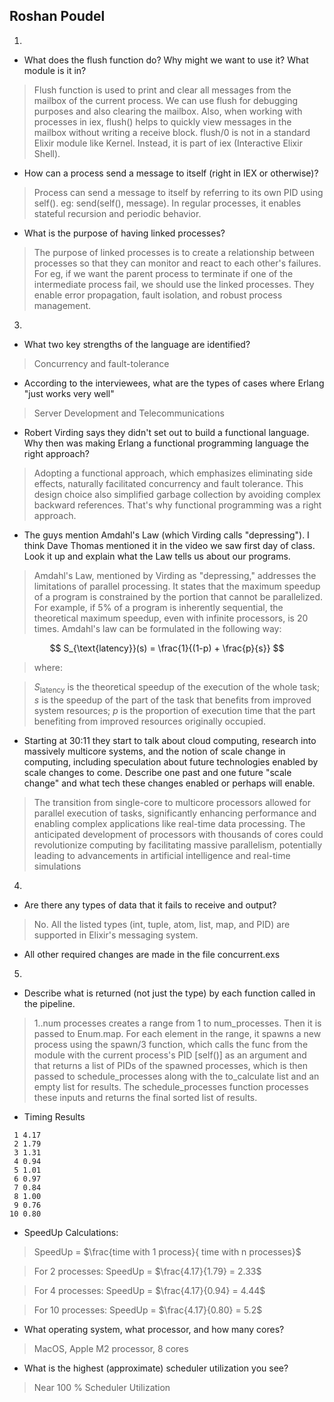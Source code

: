 ## Roshan Poudel

1.
- What does the flush function do? Why might we want to use it? What module is it in?

> Flush function is used to print and clear all messages from the mailbox of the current process. We can use flush for debugging purposes and also clearing the mailbox. Also, when working with processes in iex, flush() helps to quickly view messages in the mailbox without writing a receive block. flush/0 is not in a standard Elixir module like Kernel. Instead, it is part of iex (Interactive Elixir Shell).

- How can a process send a message to itself (right in IEX or otherwise)?

> Process can send a message to itself by referring to its own PID using self(). eg: send(self(), message). In regular processes, it enables stateful recursion and periodic behavior.

- What is the purpose of having linked processes?

> The purpose of linked processes is to create a relationship between processes so that they can monitor and react to each other's failures. For eg, if we want the parent process to terminate if one of the intermediate process fail, we should use the linked processes. They enable error propagation, fault isolation, and robust process management.

3. 

- What two key strengths of the language are identified?

> Concurrency and fault-tolerance

- According to the interviewees, what are the types of cases where Erlang "just works very well"

> Server Development and Telecommunications

- Robert Virding says they didn't set out to build a functional language. Why then was making Erlang a functional programming language the right approach?

> Adopting a functional approach, which emphasizes eliminating side effects, naturally facilitated concurrency and fault tolerance. This design choice also simplified garbage collection by avoiding complex backward references. That's why functional programming was a right approach.

- The guys mention Amdahl's Law (which Virding calls "depressing"). I think Dave Thomas mentioned it in the video we saw first day of class. Look it up and explain what the Law tells us about our programs.

> Amdahl's Law, mentioned by Virding as "depressing," addresses the limitations of parallel processing. It states that the maximum speedup of a program is constrained by the portion that cannot be parallelized. For example, if 5% of a program is inherently sequential, the theoretical maximum speedup, even with infinite processors, is 20 times. Amdahl's law can be formulated in the following way:

> 
$$
S_{\text{latency}}(s) = \frac{1}{(1-p) + \frac{p}{s}}
$$

> where:

> $S_{\text{latency}}$ is the theoretical speedup of the execution of the whole task;
$s$ is the speedup of the part of the task that benefits from improved system resources;
$p$ is the proportion of execution time that the part benefiting from improved resources originally occupied.

- Starting at 30:11 they start to talk about cloud computing, research into massively multicore systems, and the notion of scale change in computing, including speculation about future technologies enabled by scale changes to come. Describe one past and one future "scale change" and what tech these changes enabled or perhaps will enable.

> The transition from single-core to multicore processors allowed for parallel execution of tasks, significantly enhancing performance and enabling complex applications like real-time data processing.
The anticipated development of processors with thousands of cores could revolutionize computing by facilitating massive parallelism, potentially leading to advancements in artificial intelligence and real-time simulations

4.

- Are there any types of data that it fails to receive and output?

> No. All the listed types (int, tuple, atom, list, map, and PID) are supported in Elixir's messaging system.

- All other required changes are made in the file concurrent.exs

5. 

- Describe what is returned (not just the type) by each function called in the pipeline.

> 1..num processes creates a range from 1 to num_processes. Then it is passed to Enum.map. For each element in the range, it spawns a new process using the spawn/3 function, which calls the func from the module with the current process's PID [self()] as an argument and that returns a list of PIDs of the spawned processes, which is then passed to schedule_processes along with the to_calculate list and an empty list for results. The schedule_processes function processes these inputs and returns the final sorted list of results.

- Timing Results

> 
```# time (s)
 1 4.17
 2 1.79
 3 1.31
 4 0.94
 5 1.01
 6 0.97
 7 0.84
 8 1.00
 9 0.76
10 0.80
```

- SpeedUp Calculations:

> SpeedUp = $\frac{time with 1 process}{ time with n processes}$

> For 2 processes: 
SpeedUp = $\frac{4.17}{1.79} = 2.33$


> For 4 processes:
SpeedUp = $\frac{4.17}{0.94} = 4.44$

> For 10 processes:
SpeedUp = $\frac{4.17}{0.80} = 5.2$


- What operating system, what processor, and how many cores?

> MacOS, Apple M2 processor, 8 cores

- What is the highest (approximate) scheduler utilization you see?

> Near 100 % Scheduler Utilization
